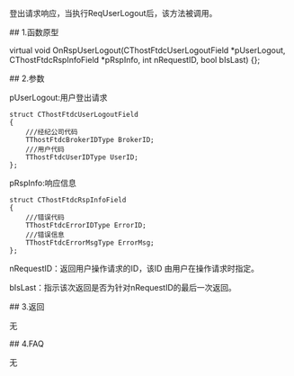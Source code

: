 <p>登出请求响应，当执行ReqUserLogout后，该方法被调用。</p>
<span class="anchor" id="e28f8090-0f96-4b98-8ced-c52ac0acfa09"></span>
## 1.函数原型
<p>virtual void OnRspUserLogout(CThostFtdcUserLogoutField *pUserLogout, CThostFtdcRspInfoField *pRspInfo, int nRequestID, bool bIsLast) {};</p>
<span class="anchor" id="cee460f5-022c-4e57-8ca0-b4f778960ec7"></span>
## 2.参数
<p>pUserLogout:用户登出请求</p>
<pre><code>struct CThostFtdcUserLogoutField
{
    ///经纪公司代码
    TThostFtdcBrokerIDType BrokerID;
    ///用户代码
    TThostFtdcUserIDType UserID;
};
</code></pre>
<p>pRspInfo:响应信息</p>
<pre><code>struct CThostFtdcRspInfoField
{
    ///错误代码
    TThostFtdcErrorIDType ErrorID;
    ///错误信息
    TThostFtdcErrorMsgType ErrorMsg;
};
</code></pre>
<p>nRequestID：返回用户操作请求的ID，该ID 由用户在操作请求时指定。</p>
<p>bIsLast：指示该次返回是否为针对nRequestID的最后一次返回。</p>
<span class="anchor" id="f48ed86f-d143-4fa8-88fe-29a5d5a2048a"></span>
## 3.返回
<p>无</p>
<span class="anchor" id="b3d4e7c9-2e50-40c7-a6bb-d01cfd9aa828"></span>
## 4.FAQ
<p>无</p>
